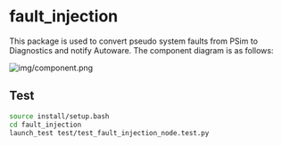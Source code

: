 # fault_injection

This package is used to convert pseudo system faults from PSim to Diagnostics and notify Autoware.
The component diagram is as follows:

![img/component.png](img/component.svg)

## Test

```bash
source install/setup.bash
cd fault_injection
launch_test test/test_fault_injection_node.test.py
```
